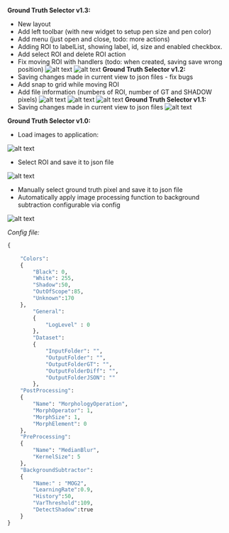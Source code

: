 **Ground Truth Selector v1.3:**
- New layout
- Add left toolbar (with new widget to setup pen size and pen color)
- Add menu (just open and close, todo: more actions)
- Adding ROI to labelList, showing label, id, size and enabled checkbox.
- Add select ROI and delete ROI action
- Fix moving ROI with handlers (todo: when created, saving save wrong position)
![alt text](https://github.com/SanczoPL/gt/blob/master/doc/v1.3_1.png)
![alt text](https://github.com/SanczoPL/gt/blob/master/doc/v1.3_2.png)
**Ground Truth Selector v1.2:**
- Saving changes made in current view to json files - fix bugs
- Add snap to grid while moving ROI
- Add file information (numbers of ROI, number of GT and SHADOW pixels)
![alt text](https://github.com/SanczoPL/gt/blob/master/doc/v1.2_1.png)
![alt text](https://github.com/SanczoPL/gt/blob/master/doc/v1.2_2.png)
![alt text](https://github.com/SanczoPL/gt/blob/master/doc/v1.2_3.png)
**Ground Truth Selector v1.1:**
- Saving changes made in current view to json files
![alt text](https://github.com/SanczoPL/gt/blob/master/doc/v1.1_1.png)

**Ground Truth Selector v1.0:**

- Load images to application:

![alt text](https://github.com/SanczoPL/gt/blob/master/doc/v1.0_2.png)

- Select ROI and save it to json file

![alt text](https://github.com/SanczoPL/gt/blob/master/doc/v1.0_3.png)

- Manually select ground truth pixel and save it to json file
- Automatically apply image processing function to background subtraction configurable via config

![alt text](https://github.com/SanczoPL/gt/blob/master/doc/v1.0_4.png)

*Config file:*
```python
{
	
	"Colors":
	{
		"Black": 0,
		"White": 255,
		"Shadow":50,
		"OutOfScope":85,
		"Unknown":170
	},
        "General":
        {
            "LogLevel" : 0
        },
        "Dataset":
        {
            "InputFolder": "",
            "OutputFolder": "",
            "OutputFolderGT": "",
            "OutputFolderDiff": "",
            "OutputFolderJSON": ""
        },
	"PostProcessing":
	{
		"Name": "MorphologyOperation",
		"MorphOperator": 1,
		"MorphSize": 1,
		"MorphElement": 0
	},
	"PreProcessing":
	{
		"Name": "MedianBlur",
		"KernelSize": 5
	},
	"BackgroundSubtractor":
	{
		"Name:" : "MOG2",
		"LearningRate":0.9,
		"History":50,
		"VarThreshold":109,
		"DetectShadow":true
	}
}
```
